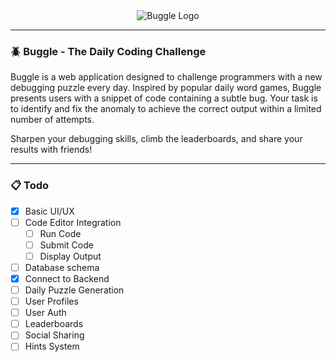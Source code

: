 
<center>
  <image src="https://i.imgur.com/YqE7NAa.png" alt="Buggle Logo" />
</center>

---

### 🪲 Buggle - The Daily Coding Challenge

Buggle is a web application designed to challenge programmers with a new debugging puzzle every day. Inspired by popular daily word games, Buggle presents users with a snippet of code containing a subtle bug. Your task is to identify and fix the anomaly to achieve the correct output within a limited number of attempts.

Sharpen your debugging skills, climb the leaderboards, and share your results with friends!

---

### 📋 Todo

- [x] Basic UI/UX
- [ ] Code Editor Integration
  - [ ] Run Code
  - [ ] Submit Code
  - [ ] Display Output
- [ ] Database schema
- [x] Connect to Backend
- [ ] Daily Puzzle Generation
- [ ] User Profiles
- [ ] User Auth
- [ ] Leaderboards
- [ ] Social Sharing
- [ ] Hints System
